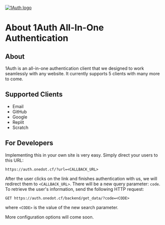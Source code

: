 [![1Auth logo](https://auth.onedot.cf/logo.svg)](https://auth.onedot.cf/)

# About 1Auth All-In-One Authentication

## About

1Auth is an all-in-one authentication client that we designed to work seamlessly with any website. It currently supports 5 clients with many more to come.

## Supported Clients

-   Email
-   GitHub
-   Google
-   Replit
-   Scratch

## For Developers

Implementing this in your own site is very easy. Simply direct your users to this URL:

```http
https://auth.onedot.cf/?url=<CALLBACK_URL>
```

After the user clicks on the link and finishes authentication with us, we will redirect them to `<CALLBACK_URL>`. There will be a new query parameter: `code`. To retrieve the user's information, send the following HTTP request:

```http
GET https://auth.onedot.cf/backend/get_data/?code=<CODE>
```

where `<CODE>` is the value of the new search parameter.

More configuration options will come soon.
